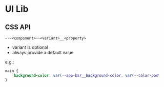 # UI Lib

## CSS API

```
---<compoment>--<variant>__<property>
```

- variant is optional
- always provide a default value

e.g.:
```css
main {
    background-color: var(--app-bar__background-color, var(--color-postyellow));
}
```